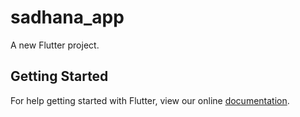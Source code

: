 # sadhana_app

A new Flutter project.

## Getting Started

For help getting started with Flutter, view our online
[documentation](https://flutter.io/).
